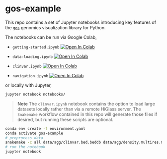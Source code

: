 # gos-example

This repo contains a set of Jupyter notebooks introducing key features of the [`gos`](https://github.com/gosling-lang/gos) genomics visualization library for Python.

The notebooks can be run via Google Colab,

- `getting-started.ipynb` [![Open In Colab](https://colab.research.google.com/assets/colab-badge.svg)](https://colab.research.google.com/github/gosling-lang/gos-example/blob/main/notebooks/getting-started.ipynb)

- `data-loading.ipynb` [![Open In Colab](https://colab.research.google.com/assets/colab-badge.svg)](https://colab.research.google.com/github/gosling-lang/gos-example/blob/main/notebooks/data-loading.ipynb)

- `clinvar.ipynb` [![Open In Colab](https://colab.research.google.com/assets/colab-badge.svg)](https://colab.research.google.com/github/gosling-lang/gos-example/blob/main/notebooks/clinvar.ipynb)

- `navigation.ipynb` [![Open In Colab](https://colab.research.google.com/assets/colab-badge.svg)](https://colab.research.google.com/github/gosling-lang/gos-example/blob/main/notebooks/navigation.ipynb)

or locally with Jupyter,

```bash
jupyter notebook notebooks/
```

> **Note**  The `clinvar.ipynb` notebook contains the option to load large datasets locally rather than via a remote HiGlass server.
> The `Snakemake` workflow contained in this repo will generate those files if desired, but running these scripts are optional.

```bash
conda env create -f environment.yaml
conda activate gos-example
# preprocess data
snakemake -c all data/agg/clinvar.bed.beddb data/agg/density.multires.mv5
# run the notebook
jupyter notebook 
```
